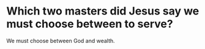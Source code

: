 # Which two masters did Jesus say we must choose between to serve?

We must choose between God and wealth.
